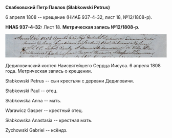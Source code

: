 **Слабковский Петр Павлов (Słabkowski Petrus)**

6 апреля 1808 -- крещение (НИАБ 937-4-32, лист 18, №12/1808-р).

**НИАБ 937-4-32:** Лист 18. **Метрическая запись №12/1808-р.**

![](./media/a5345c336e87db2204cacd537a44bfdc924493fe.png)

Дедиловичский костел Наисвятейшего Сердца Иисуса. 6 апреля 1808 года.
Метрическая запись о крещении.

Słabkowski Petrus -- сын крестьян с деревни Дедиловичи.

Słabkowski Paul -- отец.

Słabkowska Anna -- мать.

Warawicz Gasper -- крестный отец.

Słabkowska Anastasia -- крестная мать.

Zychowski Gabriel -- ксёндз.
